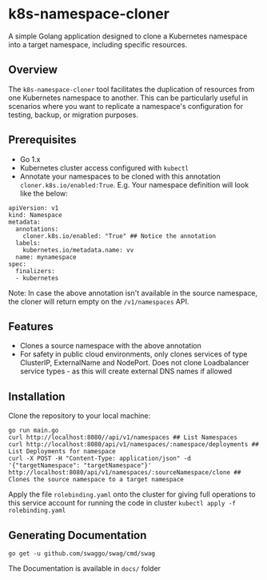 # k8s-namespace-cloner

A simple Golang application designed to clone a Kubernetes namespace into a target namespace, including specific resources.

## Overview

The `k8s-namespace-cloner` tool facilitates the duplication of resources from one Kubernetes namespace to another. This can be particularly useful in scenarios where you want to replicate a namespace's configuration for testing, backup, or migration purposes.

## Prerequisites

- Go 1.x
- Kubernetes cluster access configured with `kubectl`
- Annotate your namespaces to be cloned with this annotation `cloner.k8s.io/enabled:True`. E.g. Your namespace definition will look like the below:
```
apiVersion: v1
kind: Namespace
metadata:
  annotations:
    cloner.k8s.io/enabled: "True" ## Notice the annotation
  labels:
    kubernetes.io/metadata.name: vv
  name: mynamespace
spec:
  finalizers:
  - kubernetes
```
Note: In case the above annotation isn't available in the source namespace, the cloner will return empty on the `/v1/namespaces` API.

## Features
- Clones a source namespace with the above annotation
- For safety in public cloud environments, only clones services of type ClusterIP, ExternalName and NodePort. Does not clone Loadbalancer service types - as this will create external DNS names if allowed

## Installation

Clone the repository to your local machine:
```
go run main.go
curl http://localhost:8080//api/v1/namespaces ## List Namespaces
curl http://localhost:8080/api/v1/namespaces/:namespace/deployments ## List Deployments for namespace
curl -X POST -H "Content-Type: application/json" -d '{"targetNamespace": "targetNamespace"}' http://localhost:8080/api/v1/namespaces/:sourceNamespace/clone ## Clones the source namespace to a target namespace
```
Apply the file `rolebinding.yaml` onto the cluster for giving full operations to this service account for running the code in cluster
```kubectl apply -f rolebinding.yaml```

## Generating Documentation
```
go get -u github.com/swaggo/swag/cmd/swag

```
The Documentation is available in `docs/` folder


